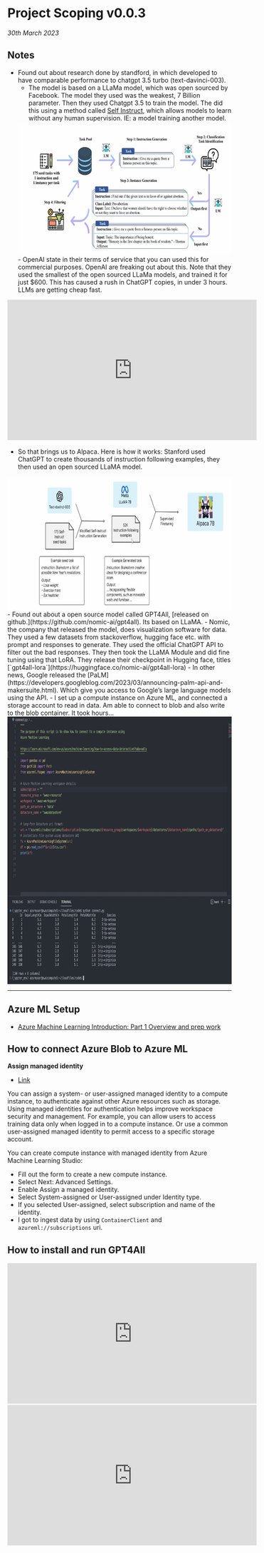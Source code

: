 # Project Scoping v0.0.3

*30th March 2023*



## Notes

- Found out about research done by standford, in which developed to have comparable performance to chatgpt 3.5 turbo (text-davinci-003).
   - The model is based on a LLaMa model, which was open sourced by Facebook. The model they used was the weakest, 7 Billion parameter. Then they used Chatgpt 3.5 to train the model. The did this using a method called [Self Instruct](https://arxiv.org/pdf/2212.10560.pdf), which allows models to learn without any human supervision. IE: a model training another model.
   <img src="../../../resources/images/project_documentation/scoping/self-instruct.png" style="height:300px; display: block; margin-right: auto; margin-left: auto;">
   - OpenAI state in their terms of service that you can used this for commercial purposes. OpenAI are freaking out about this. Note that they used the smallest of the open sourced LLaMa models, and trained it for just $600. This has caused a rush in ChatGPT copies, in under 3 hours. LLMs are getting cheap fast.

<center>
<iframe width="560" height="315" src="https://www.youtube.com/embed/xslW5sQOkC8" title="YouTube video player" frameborder="0" allow="accelerometer; autoplay; clipboard-write; encrypted-media; gyroscope; picture-in-picture; web-share" allowfullscreen></iframe>
</center>

   - So that brings us to Alpaca. Here is how it works: Stanford used ChatGPT to create thousands of instruction following examples, they then used an open sourced LLaMA model. 
   <img src="../../../resources/images/project_documentation/scoping/alpaca.png" style="height:300px; display: block; margin-right: auto; margin-left: auto;">
- Found out about a open source model called GPT4All, [released on github.](https://github.com/nomic-ai/gpt4all). Its based on LLaMA. 
   - Nomic, the company that released the model, does visualization software for data. They used a few datasets from stackoverflow, hugging face etc. with prompt and responses to generate. They used the official ChatGPT API to filter out the bad responses. They then took the LLaMA Module and did fine tuning using that LoRA. They release their checkpoint in Hugging face, titles [`gpt4all-lora`](https://huggingface.co/nomic-ai/gpt4all-lora)
- In other news, Google released the [PaLM](https://developers.googleblog.com/2023/03/announcing-palm-api-and-makersuite.html). Which give you access to Google’s large language models using the API. 
- I set up a compute instance on Azure ML, and connected a storage account to read in data. Am able to connect to blob and also write to the blob container. It took hours...
   <img src="../../../resources/images/project_documentation/scoping/connect_blob.png" style="height:600px; display: block; margin-right: auto; margin-left: auto;">

---

## Azure ML Setup

- [Azure Machine Learning Introduction: Part 1 Overview and prep work](https://www.red-gate.com/simple-talk/cloud/data-science/azure-machine-learning-introduction-part-1-overview-and-prep-work/)

## How to connect Azure Blob to Azure ML

**Assign managed identity**

- [Link](https://learn.microsoft.com/en-us/azure/machine-learning/how-to-create-manage-compute-instance?tabs=python#assign-managed-identity)

You can assign a system- or user-assigned managed identity to a compute instance, to authenticate against other Azure resources such as storage. Using managed identities for authentication helps improve workspace security and management. For example, you can allow users to access training data only when logged in to a compute instance. Or use a common user-assigned managed identity to permit access to a specific storage account.

You can create compute instance with managed identity from Azure Machine Learning Studio:

- Fill out the form to create a new compute instance.
- Select Next: Advanced Settings.
- Enable Assign a managed identity.
- Select System-assigned or User-assigned under Identity type.
- If you selected User-assigned, select subscription and name of the identity.
- I got to ingest data by using `ContainerClient` and `azureml://subscriptions` uri.

## How to install and run GPT4All

<center>

<iframe width="560" height="315" src="https://www.youtube.com/embed/GhRNIuTA2Z0" title="YouTube video player" frameborder="0" allow="accelerometer; autoplay; clipboard-write; encrypted-media; gyroscope; picture-in-picture; web-share" allowfullscreen></iframe>

</center>


<center>
<iframe width="560" height="315" src="https://www.youtube.com/embed/DDfUoQWnrfM" title="YouTube video player" frameborder="0" allow="accelerometer; autoplay; clipboard-write; encrypted-media; gyroscope; picture-in-picture; web-share" allowfullscreen></iframe>
</center>



